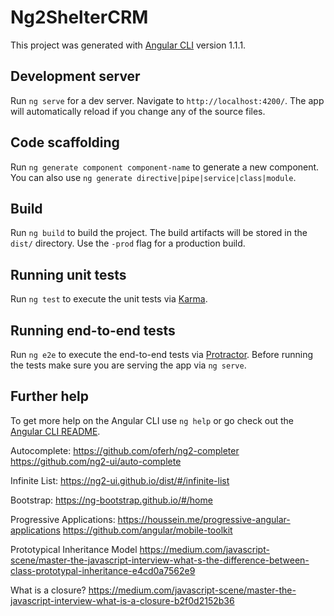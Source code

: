 # Ng2ShelterCRM

This project was generated with [Angular CLI](https://github.com/angular/angular-cli) version 1.1.1.

## Development server

Run `ng serve` for a dev server. Navigate to `http://localhost:4200/`. The app will automatically reload if you change any of the source files.

## Code scaffolding

Run `ng generate component component-name` to generate a new component. You can also use `ng generate directive|pipe|service|class|module`.

## Build

Run `ng build` to build the project. The build artifacts will be stored in the `dist/` directory. Use the `-prod` flag for a production build.

## Running unit tests

Run `ng test` to execute the unit tests via [Karma](https://karma-runner.github.io).

## Running end-to-end tests

Run `ng e2e` to execute the end-to-end tests via [Protractor](http://www.protractortest.org/).
Before running the tests make sure you are serving the app via `ng serve`.

## Further help

To get more help on the Angular CLI use `ng help` or go check out the [Angular CLI README](https://github.com/angular/angular-cli/blob/master/README.md).

Autocomplete: https://github.com/oferh/ng2-completer
https://github.com/ng2-ui/auto-complete

Infinite List:
https://ng2-ui.github.io/dist/#/infinite-list

Bootstrap:
https://ng-bootstrap.github.io/#/home

Progressive Applications:
https://houssein.me/progressive-angular-applications
https://github.com/angular/mobile-toolkit

Prototypical Inheritance Model
https://medium.com/javascript-scene/master-the-javascript-interview-what-s-the-difference-between-class-prototypal-inheritance-e4cd0a7562e9

What is a closure?
https://medium.com/javascript-scene/master-the-javascript-interview-what-is-a-closure-b2f0d2152b36